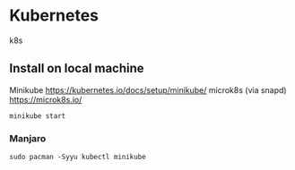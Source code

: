 # Kubernetes

k8s

## Install on local machine
Minikube https://kubernetes.io/docs/setup/minikube/
microk8s (via snapd) https://microk8s.io/

```
minikube start
```

### Manjaro

```
sudo pacman -Syyu kubectl minikube
```

